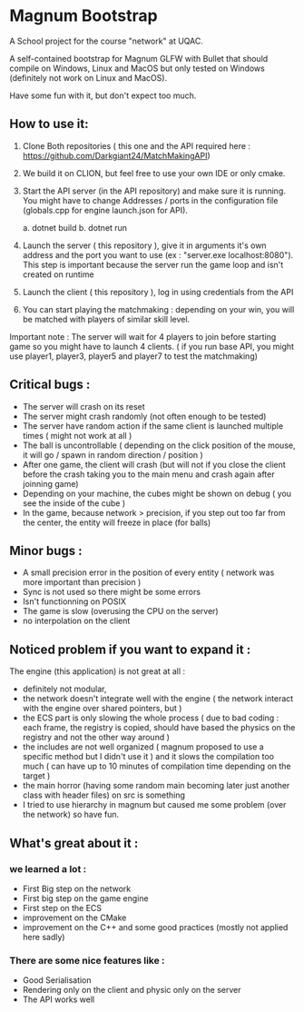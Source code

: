 # Magnum Bootstrap
A School project for the course "network" at UQAC.

A self-contained bootstrap for Magnum GLFW with Bullet that should compile on Windows, Linux and MacOS but only tested on Windows (definitely not work on Linux and MacOS).

Have some fun with it, but don't expect too much.

## How to use it:
1. Clone Both repositories ( this one and the API required here : https://github.com/Darkgiant24/MatchMakingAPI)
2. We build it on CLION, but feel free to use your own IDE or only cmake.
3. Start the API server (in the API repository) and make sure it is running. You might have to change Addresses / ports in the configuration file (globals.cpp for engine launch.json for API).

    a. dotnet build
    b. dotnet run

4. Launch the server ( this repository ),  give it in arguments it's own address and the port you want to use (ex : "server.exe localhost:8080").
This step is important because the server run the game loop and isn't created on runtime
5. Launch the client ( this repository ), log in using credentials from the API
6. You can start playing the matchmaking : depending on your win, you will be matched with players of similar skill level. 

Important note : The server will wait for 4 players to join before starting game so you might have to launch 4 clients. 
( if you run base API, you might use player1, player3, player5 and player7 to test the matchmaking)

## Critical bugs : 
- The server will crash on its reset 
- The server might crash randomly (not often enough to be tested)
- The server have random action if the same client is launched multiple times ( might not work at all )
- The ball is uncontrollable ( depending on the click position of the mouse, it will go / spawn in random direction / position )
- After one game, the client will crash (but will not if you close the client before the crash taking you to the main menu and crash again after joinning game)
- Depending on your machine, the cubes might be shown on debug ( you see the inside of the cube )
- In the game, because network > precision, if you step out too far from the center, the entity will freeze in place (for balls)

## Minor bugs :
- A small precision error in the position of every entity ( network was more important than precision )
- Sync is not used so there might be some errors 
- Isn't functionning on POSIX 
- The game is slow (overusing the CPU on the server)
- no interpolation on the client

## Noticed problem if you want to expand it :
The engine (this application) is not great at all : 
- definitely not modular, 
- the network doesn't integrate well with the engine ( the network interact with the engine over shared pointers, but  )
- the ECS part is only slowing the whole process ( due to bad coding : each frame, the registry is copied, should have based the physics on the registry and not the other way around ) 
- the includes are not well organized ( magnum proposed to use a specific method but I didn't use it ) and it slows the compilation too much ( can have up to 10 minutes of compilation time depending on the target )
- the main horror (having some random main becoming later just another class with header files) on src is something 
- I tried to use hierarchy in magnum but caused me some problem (over the network) so have fun.


## What's great about it :
### we learned a lot :
- First Big step on the network 
- First big step on the game engine
- First step on the ECS 
- improvement on the CMake
- improvement on the C++ and some good practices (mostly not applied here sadly)

### There are some nice features like :
- Good Serialisation
- Rendering only on the client and physic only on the server
- The API works well 
